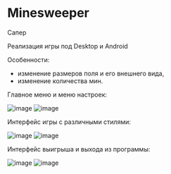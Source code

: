 # Minesweeper
Сапер

Реализация игры под Desktop и Android

Особенности:
- изменение размеров поля и его внешнего вида,
- изменение количества мин.

Главное меню и меню настроек:

![image](https://user-images.githubusercontent.com/110388383/182181595-a1bbd166-cded-4866-8582-299598adb8ea.png) ![image](https://user-images.githubusercontent.com/110388383/182181682-da2b3d95-469f-4f51-9413-0fc5a397065d.png)

Интерфейс игры с различными стилями:

![image](https://user-images.githubusercontent.com/110388383/182181796-59df3841-12aa-49e7-b861-04091977c321.png) ![image](https://user-images.githubusercontent.com/110388383/182181855-a187aaf6-b615-4729-99d7-3b99d0613cb1.png)

Интерфейс выигрыша и выхода из программы:

![image](https://user-images.githubusercontent.com/110388383/182181909-261aea75-79dc-4a6c-9b11-c9b223d38f89.png) ![image](https://user-images.githubusercontent.com/110388383/182181919-683753fb-bd43-473d-8362-fdb59b2bbad9.png)



